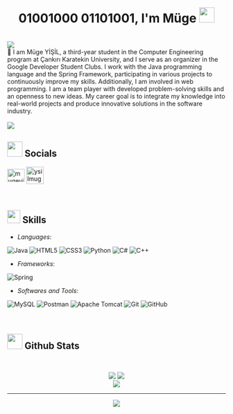 <h1 align="center"><b>01001000 01101001, I'm Müge </b><img src="https://media.giphy.com/media/hvRJCLFzcasrR4ia7z/giphy.gif" width="35"></h1>
<!--  -->
<br>
<img src="https://user-images.githubusercontent.com/73097560/115834477-dbab4500-a447-11eb-908a-139a6edaec5c.gif"><br>
🚀 I am Müge YİŞİL, a third-year student in the Computer Engineering program at Çankırı Karatekin University, and I serve as an organizer in the Google Developer Student Clubs. I work with the Java programming language and the Spring Framework, participating in various projects to continuously improve my skills. Additionally, I am involved in web programming. I am a team player with developed problem-solving skills and an openness to new ideas. My career goal is to integrate my knowledge into real-world projects and produce innovative solutions in the software industry.
<br> 
<br><img src="https://user-images.githubusercontent.com/73097560/115834477-dbab4500-a447-11eb-908a-139a6edaec5c.gif">

## <img src="https://i.giphy.com/media/v1.Y2lkPTc5MGI3NjExZnRnYmJzdmg5bzJlaGpod2IwMm56MzZwMXpucWhxaDZ5bXdlMzd2cCZlcD12MV9pbnRlcm5hbF9naWZfYnlfaWQmY3Q9cw/h1QmJxwoCr19BtTkGt/giphy.gif" width ="35"><b> Socials</b>

<p align="left">
<a href="https://linkedin.com/in/mugeyisill" target="blank"><img align="center" src="https://raw.githubusercontent.com/rahuldkjain/github-profile-readme-generator/master/src/images/icons/Social/linked-in-alt.svg" alt="mugeyisill" height="30" width="40" /></a>
<a href="mailto: yisilmuge@gmail.com" target="blank"><img align="center" src="https://upload.wikimedia.org/wikipedia/commons/4/4e/Gmail_Icon.png" alt="ysilmuge@gmail.com" height="40" width="40" /></a>
</p>
</p>
<br> 

## <img src="https://media2.giphy.com/media/QssGEmpkyEOhBCb7e1/giphy.gif?cid=ecf05e47a0n3gi1bfqntqmob8g9aid1oyj2wr3ds3mg700bl&rid=giphy.gif" width ="30"><b> Skills</b>

<p align="center">
  
- *Languages*:

![Java](https://img.shields.io/badge/java-%23ED8B00.svg?style=for-the-badge&logo=openjdk&logoColor=white) 
![HTML5](https://img.shields.io/badge/html5-%23E34F26.svg?style=for-the-badge&logo=html5&logoColor=white) 
![CSS3](https://img.shields.io/badge/css3-%231572B6.svg?style=for-the-badge&logo=css3&logoColor=white) 
![Python](https://img.shields.io/badge/python-3670A0?style=for-the-badge&logo=python&logoColor=ffdd54) 
![C#](https://img.shields.io/badge/c%23-%23239120.svg?style=for-the-badge&logo=csharp&logoColor=white) 
![C++](https://img.shields.io/badge/c++-%2300599C.svg?style=for-the-badge&logo=c%2B%2B&logoColor=white) 

- *Frameworks*:

![Spring](https://img.shields.io/badge/spring-%236DB33F.svg?style=for-the-badge&logo=spring&logoColor=white)
  
- *Softwares and Tools*:

![MySQL](https://img.shields.io/badge/mysql-4479A1.svg?style=for-the-badge&logo=mysql&logoColor=white) 
![Postman](https://img.shields.io/badge/Postman-FF6C37?style=for-the-badge&logo=postman&logoColor=white) 
![Apache Tomcat](https://img.shields.io/badge/apache%20tomcat-%23F8DC75.svg?style=for-the-badge&logo=apache-tomcat&logoColor=black) 
![Git](https://img.shields.io/badge/git-%23F05033.svg?style=for-the-badge&logo=git&logoColor=white) 
![GitHub](https://img.shields.io/badge/github-%23121011.svg?style=for-the-badge&logo=github&logoColor=white)

</p>

<br>


## <img src="https://i.giphy.com/media/v1.Y2lkPTc5MGI3NjExZmh3NnJjMjFjZXVzZ3dnZGRvNjhpdzY5djU3anE1MG0wcXoyeWN3ZCZlcD12MV9pbnRlcm5hbF9naWZfYnlfaWQmY3Q9cw/9A4VXopO66WMraBtss/giphy.gif" width="35"><b> Github Stats </b>
<br>

<div align="center">
  
![](https://github-readme-stats.vercel.app/api/top-langs/?username=mugeysl&theme=tokyonight&hide_border=false&include_all_commits=false&count_private=false&layout=compact) 
![](https://github-readme-stats.vercel.app/api?username=mugeysl&theme=tokyonight&hide_border=false&include_all_commits=false&count_private=false) <br>
![](https://github-readme-streak-stats.herokuapp.com/?user=mugeysl&theme=tokyonight&hide_border=false)

---
[![](https://visitcount.itsvg.in/api?id=mugeysl&icon=1&color=12)](https://visitcount.itsvg.in)

